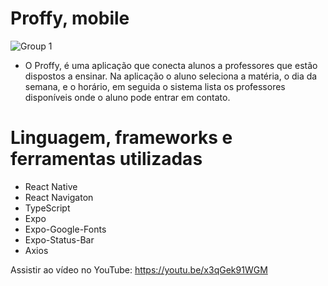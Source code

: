 # Proffy, mobile

![Group 1](https://user-images.githubusercontent.com/59968647/89840659-2e0d3580-db47-11ea-9ff0-b112d7facd6d.png)

- O Proffy, é uma aplicação que conecta alunos a professores que estão dispostos a ensinar. Na aplicação o aluno seleciona a matéria, o dia da semana, e o horário, em seguida o sistema lista os professores disponíveis onde o aluno pode entrar em contato.
# Linguagem, frameworks e ferramentas utilizadas

- React Native
- React Navigaton
- TypeScript
- Expo
- Expo-Google-Fonts
- Expo-Status-Bar
- Axios

Assistir ao vídeo no YouTube: https://youtu.be/x3qGek91WGM
